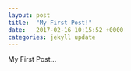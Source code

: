 ```yaml
---
layout: post
title:  "My First Post!"
date:   2017-02-16 10:15:52 +0000
categories: jekyll update
---
```


My First Post...
